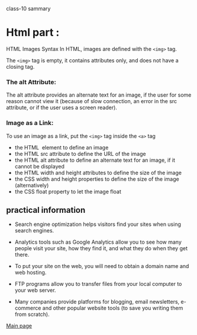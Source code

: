class-10 sammary

# Html part :

HTML Images Syntax
In HTML, images are defined with the `<img>` tag.

The `<img>` tag is empty, it contains attributes only, and does not have a closing tag.

### The alt Attribute:

The alt attribute provides an alternate text for an image, if the user for some reason cannot view it (because of slow connection, an error in the src attribute, or if the user uses a screen reader).

### Image as a Link:

To use an image as a link, put the `<img>` tag inside the `<a>` tag

* the HTML <img> element to define an image
* the HTML src attribute to define the URL of the image
* the HTML alt attribute to define an alternate text for an image, if it cannot be displayed
* the HTML width and height attributes to define the size of the image
* the CSS width and height properties to define the size of the image (alternatively)
* the CSS float property to let the image float

## practical information 

* Search engine optimization helps visitors find your sites when using search engines.

* Analytics tools such as Google Analytics allow you to see how many people visit your site, how they find it, and what they do when they get there.
* To put your site on the web, you will need to obtain a domain name and web hosting.
* FTP programs allow you to transfer files from your local computer to your web server.
* Many companies provide platforms for blogging, email newsletters, e-commerce and other popular website tools (to save you writing them from scratch).

[Main page](https://osamamousa204.github.io/reading-notes/)